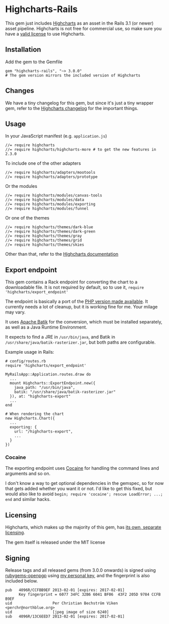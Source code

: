 # Highcharts-Rails

This gem just includes [Highcharts](http://highcharts.com/) as an asset in the Rails 3.1 (or newer) asset pipeline.
Highcharts is not free for commercial use, so make sure you have a [valid license](http://highcharts.com/license) to use Highcharts.

## Installation

Add the gem to the Gemfile

    gem "highcharts-rails", "~> 3.0.0"
    # The gem version mirrors the included version of Highcharts

## Changes

We have a tiny changelog for this gem, but since it's just a tiny wrapper gem,
refer to the [Highcharts changelog](http://www.highcharts.com/documentation/changelog#highcharts)
for the important things.

## Usage

In your JavaScript manifest (e.g. `application.js`)

    //= require highcharts
    //= require highcharts/highcharts-more # to get the new features in 2.3.0

To include one of the other adapters

    //= require highcharts/adapters/mootools
    //= require highcharts/adapters/prototype

Or the modules

    //= require highcharts/modules/canvas-tools
    //= require highcharts/modules/data
    //= require highcharts/modules/exporting
    //= require highcharts/modules/funnel

Or one of the themes

    //= require highcharts/themes/dark-blue
    //= require highcharts/themes/dark-green
    //= require highcharts/themes/gray
    //= require highcharts/themes/grid
    //= require highcharts/themes/skies

Other than that, refer to the [Highcharts documentation](http://highcharts.com/documentation/how-to-use)

## Export endpoint

This gem contains a Rack endpoint for converting the chart to a downloadable file.
It is not required by default, so to use it, `require
'highcharts/export_endpoint'`

The endpoint is basically a port of the [PHP version made available](https://github.com/highslide-software/highcharts.com/blob/master/exporting-server/php/php-batik/index.php).
It currently needs a lot of cleanup, but it is working fine for me. Your milage
may vary.

It uses [Apache Batik](http://xmlgraphics.apache.org/batik/) for the conversion, which must be
installed separately, as well as a Java Runtime Environment.

It expects to find a JRE in `/usr/bin/java`, and Batik in
`/usr/share/java/batik-rasterizer.jar`, but both paths are configurable.

Example usage in Rails:

    # config/routes.rb
    require 'highcharts/export_endpoint'

    MyRailsApp::Application.routes.draw do
      ...
      mount Highcharts::ExportEndpoint.new({
        java_path: "/usr/bin/java",
        batik: "/usr/share/java/batik-rasterizer.jar"
      }), at: "highcharts-export"
      ...
    end

    # When rendering the chart
    new Highcharts.Chart({
      ...
      exporting: {
        url: "/highcharts-export",
        ...
      }
    })

### Cocaine

The exporting endpoint uses [Cocaine](https://github.com/thoughtbot/cocaine) for
handling the command lines and arguments and so on.

I don't know a way to get optional dependencies in the gemspec, so for now
that gets added whether you want it or not. I'd like to get this fixed,
but would also like to avoid `begin; require 'cocaine'; rescue LoadError; ...; end` and similar hacks.

## Licensing

Highcharts, which makes up the majority of this gem, has [its own, separate licensing](http://highcharts.com/license).

The gem itself is released under the MIT license

## Signing

Release tags and all released gems (from 3.0.0 onwards) is signed using [rubygems-openpgp](https://www.rubygems-openpgp-ca.org/) using [my personal key](https://eastblue.org/blag/contact/), and the fingerprint is also included below.

    pub   4096R/CCFBB9EF 2013-02-01 [expires: 2017-02-01]
          Key fingerprint = 6077 34FC 32B6 6041 BF06  43F2 205D 9784 CCFB B9EF
    uid                  Per Christian Bechström Viken <perchr@northblue.org>
    uid                  [jpeg image of size 6240]
    sub   4096R/13C6EED7 2013-02-01 [expires: 2017-02-01]
